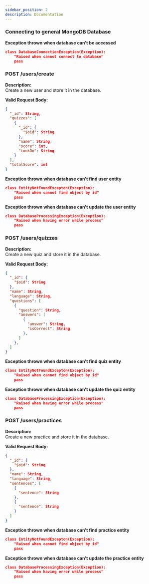 ```yaml
---
sidebar_position: 2
description: Documentation
---
```


### Connecting to general MongoDB Database

**Exception thrown when database can't be accessed**     
```json
class DatabaseConnectionException(Exception):
    "Raised when cannot connect to database"
    pass
```

### POST /users/create
**Description:**    
Create a new user and store it in the database.
  
**Valid Request Body:**     
```json
{
  "_id": String,
  "quizzes": [
    {
      "_id": {
        "$oid": String
      },
      "name": String,
      "score": int,
      "tookOn": String
    }
  ],
  "totalScore": int
}
```

**Exception thrown when database can't find user entity**     
```json
class EntityNotFoundExcepton(Exception):
    "Raised when cannot find object by id"
    pass
```

**Exception thrown when database can't update the user entity**     
```json
class DatabaseProcessingException(Exception):
    "Raised when having error while process"
    pass
```

### POST /users/quizzes
**Description:**    
Create a new quiz and store it in the database.
  
**Valid Request Body:**     
```json
{
  "_id": {
    "$oid": String
  },
  "name": String,
  "language": String,
  "questions": [
    {
      "question": String,
      "answers": [
        {
          "answer": String,
          "isCorrect": String
        },
      ]
    },
  ]
}
```

**Exception thrown when database can't find quiz entity**     
```json
class EntityNotFoundExcepton(Exception):
    "Raised when cannot find object by id"
    pass
```

**Exception thrown when database can't update the quiz entity**     
```json
class DatabaseProcessingException(Exception):
    "Raised when having error while process"
    pass
```

### POST /users/practices
**Description:**    
Create a new practice and store it in the database.
  
**Valid Request Body:**     
```json
{
  "_id": {
    "$oid": String
  },
  "name": String,
  "language": String,
  "sentences": [
    {
      "sentence": String
    },
    {
      "sentence": String
    }
  ]
}
```

**Exception thrown when database can't find practice entity**     
```json
class EntityNotFoundExcepton(Exception):
    "Raised when cannot find object by id"
    pass
```

**Exception thrown when database can't update the practice entity**     
```json
class DatabaseProcessingException(Exception):
    "Raised when having error while process"
    pass
```
